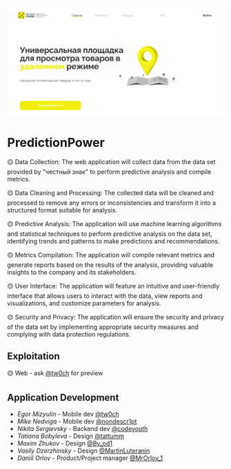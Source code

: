 <p align="center">
  <img  src="README/title.png"  alt="drawing"/>
</p>

# PredictionPower
🟡 Data Collection: The web application will collect data from the data set provided by "честный знак" to perform predictive analysis and compile metrics.

🟡 Data Cleaning and Processing: The collected data will be cleaned and processed to remove any errors or inconsistencies and transform it into a structured format suitable for analysis.

🟡 Predictive Analysis: The application will use machine learning algorithms and statistical techniques to perform predictive analysis on the data set, identifying trends and patterns to make predictions and recommendations.

🟡 Metrics Compilation: The application will compile relevant metrics and generate reports based on the results of the analysis, providing valuable insights to the company and its stakeholders.

🟡 User Interface: The application will feature an intuitive and user-friendly interface that allows users to interact with the data, view reports and visualizations, and customize parameters for analysis.

🟡 Security and Privacy: The application will ensure the security and privacy of the data set by implementing appropriate security measures and complying with data protection regulations.

## Exploitation
🟡 Web  - ask [@tw0ch](https://t.me/tw0ch) for preview

## Application Development

- *Egor Mizyulin* - Mobile dev [@tw0ch](https://t.me/tw0ch)
- *Mike Nedviga* - Mobile dev [@nondescr1pt](https://t.me/nondescr1pt)
- *Nikita Sergievsky* - Backend dev [@codeyouth](https://t.me/codeyouth)
- *Tatiana Bobyleva* - Design [@tattumm](https://t.me/tattumm)
- *Maxim Zhukov* - Design [@By_od1](https://t.me/by_od1)
- *Vasily Dzerzhinsky* - Design [@MartinLuteranin](https://t.me/MartinLuteranin)
- *Daniil Orlov* - Product/Project manager [@MrOrlov_1](https://t.me/MrOrlov_1)